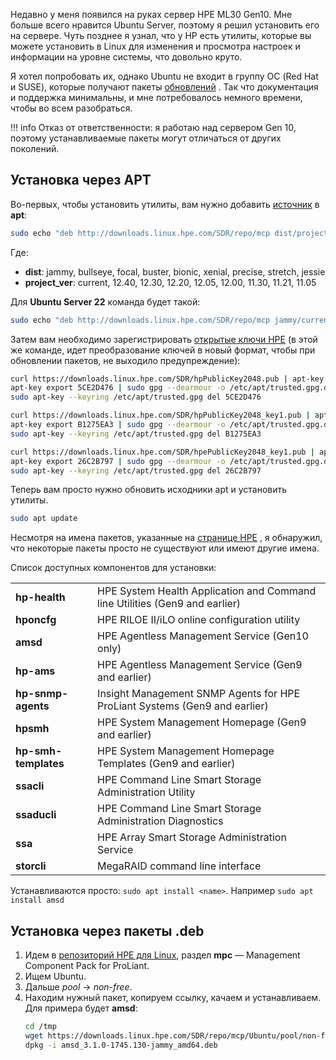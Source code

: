 Недавно у меня появился на руках сервер HPE ML30 Gen10. Мне больше всего нравится Ubuntu Server, поэтому я решил установить его на сервере. Чуть позднее я узнал, что у HP есть утилиты, которые вы можете установить в Linux для изменения и просмотра настроек и информации на уровне системы, что довольно круто.

Я хотел попробовать их, однако Ubuntu не входит в группу ОС (Red Hat и SUSE), которые получают пакеты [обновлений](https://downloads.linux.hpe.com/SDR/project/spp/) . Так что документация и поддержка минимальны, и мне потребовалось немного времени, чтобы во всем разобраться.

!!! info
	Отказ от ответственности: я работаю над сервером Gen 10, поэтому
	устанавливаемые пакеты могут отличаться от других поколений.

## Установка через APT

Во-первых, чтобы установить утилиты, вам нужно добавить [источник](https://downloads.linux.hpe.com/SDR/project/mcp/) в **apt**:
```bash
sudo echo "deb http://downloads.linux.hpe.com/SDR/repo/mcp dist/project_ver non-free" > /etc/apt/sources.list.d/mcp.list
```
 
Где:
- **dist**: jammy, bullseye, focal, buster, bionic, xenial, precise, stretch, jessie
- **project_ver**: current, 12.40, 12.30, 12.20, 12.05, 12.00, 11.30, 11.21, 11.05

Для **Ubuntu Server 22** команда будет такой:
```bash
sudo echo "deb http://downloads.linux.hpe.com/SDR/repo/mcp jammy/current non-free" > /etc/apt/sources.list.d/mcp.list
```
Затем вам необходимо зарегистрировать [открытые ключи HPE](https://downloads.linux.hpe.com/SDR/keys.html) (в этой же команде, идет преобразование ключей в новый формат, чтобы при обновлении пакетов, не выходило предупреждение):
```bash
curl https://downloads.linux.hpe.com/SDR/hpPublicKey2048.pub | apt-key add -
apt-key export 5CE2D476 | sudo gpg --dearmour -o /etc/apt/trusted.gpg.d/hpPublicKey2048.gpg
sudo apt-key --keyring /etc/apt/trusted.gpg del 5CE2D476

curl https://downloads.linux.hpe.com/SDR/hpPublicKey2048_key1.pub | apt-key add -
apt-key export B1275EA3 | sudo gpg --dearmour -o /etc/apt/trusted.gpg.d/hpPublicKey2048_key1.gpg
sudo apt-key --keyring /etc/apt/trusted.gpg del B1275EA3

curl https://downloads.linux.hpe.com/SDR/hpePublicKey2048_key1.pub | apt-key add -
apt-key export 26C2B797 | sudo gpg --dearmour -o /etc/apt/trusted.gpg.d/hpePublicKey2048_key1.gpg
sudo apt-key --keyring /etc/apt/trusted.gpg del 26C2B797
```
 Теперь вам просто нужно обновить исходники apt и установить утилиты.
```bash 
sudo apt update
```

Несмотря на имена пакетов, указанные на [странице HPE](https://downloads.linux.hpe.com/SDR/project/mcp/) , я обнаружил, что некоторые пакеты просто не существуют или имеют другие имена.

Список доступных компонентов для установки:

|  |  |
| - | - |
| **hp-health**  | HPE System Health Application and Command line Utilities (Gen9 and earlier) |
| **hponcfg** | HPE RILOE II/iLO online configuration utility |
| **amsd** | HPE Agentless Management Service (Gen10 only) |
| **hp-ams** | HPE Agentless Management Service (Gen9 and earlier) |
| **hp-snmp-agents** | Insight Management SNMP Agents for HPE ProLiant Systems (Gen9 and earlier) |
| **hpsmh** | HPE System Management Homepage (Gen9 and earlier) |
| **hp-smh-templates** | HPE System Management Homepage Templates (Gen9 and earlier) |
| **ssacli** | HPE Command Line Smart Storage Administration Utility |
| **ssaducli** | HPE Command Line Smart Storage Administration Diagnostics |
| **ssa** | HPE Array Smart Storage Administration Service |
| **storcli** | MegaRAID command line interface |

Устанавливаются просто: `sudo apt install <name>`. Например `sudo apt install amsd`

## Установка через пакеты .deb

 1. Идем в [репозиторий HPE для Linux](https://downloads.linux.hpe.com), раздел **mpc** — Management Component Pack for ProLiant.
 2. Ищем Ubuntu.
 3. Дальше *pool* → *non-free*.
 4. Находим нужный пакет, копируем ссылку, качаем и устанавливаем. Для примера будет **amsd**:
	```bash
	cd /tmp
	wget https://downloads.linux.hpe.com/SDR/repo/mcp/Ubuntu/pool/non-free/amsd_3.1.0-1745.130-jammy_amd64.deb
	dpkg -i amsd_3.1.0-1745.130-jammy_amd64.deb
	```